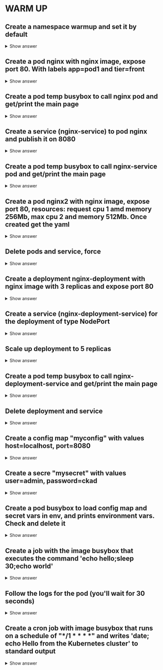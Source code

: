 # WARM UP

## Create a namespace warmup and set it by default

<details><summary>Show answer</summary>
<p>

`kubectl create ns warmup`

`kubectl config set-context --current --namespace=warmup`

</p>
</details>

## Create a pod nginx with nginx image, expose port 80. With labels app=pod1 and tier=front

<details><summary>Show answer</summary>
<p>

`kubectl run nginx --image=nginx --port=80 -l app=pod1 -l tier=front`

</p>
</details>

## Create a pod temp busybox to call nginx pod and get/print the main page

<details><summary>Show answer</summary>
<p>

`kubectl get po -o wide` -> Get the pod IP

`kubectl run busybox --image=busybox --rm -it -- /bin/sh -c 'wget -O- 10.239.0.31:80'`

</p>
</details>

## Create a service (nginx-service) to pod nginx and publish it on 8080

<details><summary>Show answer</summary>
<p>

`kubectl expose pod nginx --name=nginx-service --port=8080 --target-port=80`

</p>
</details>

## Create a pod temp busybox to call nginx-service pod and get/print the main page

<details><summary>Show answer</summary>
<p>

`kubectl run busybox --image=busybox --rm -it -- /bin/sh -c 'wget -O- nginx-service:8080'`

</p>
</details>

## Create a pod nginx2 with nginx image, expose port 80, resources: request cpu 1 amd memory 256Mb, max cpu 2 and memory 512Mb. Once created get the yaml

<details><summary>Show answer</summary>
<p>

`kubectl run  nginx2 --image=nginx --port=80 --dry-run=client -o yaml > pod.yaml`

Edit and add the resources `vi pod.yaml`:

```yaml
  containers:
  - image: nginx
    name: nginx2
    ports:
    - containerPort: 80
    resources:
      requests:
        cpu: 1
        memory: 256Mi
      limits:
        cpu: 2
        memory: 512Mi
```

`kubectl get po nginx2 -o yaml`

_Important: Add resourcer by argument in the run command is no longer available_
</p>
</details>

## Delete pods and service, force

<details><summary>Show answer</summary>
<p>

`kubectl delete pod nginx nginx2 --force`

</p>
</details>

## Create a deployment nginx-deployment with nginx image with 3 replicas and expose port 80

<details><summary>Show answer</summary>
<p>

In one command:

`kubectl create deploy nginx-deployment --image=nginx --replicas=3 --port=80`

Command + yaml file:

`kubectl create deployment nginx-deployment --image=nginx -o yaml --dry-run > dep.yaml`

`vim dep.yaml`

```yaml
apiVersion: apps/v1
kind: Deployment
metadata:
  labels:
    app: nginx-deployment
  name: nginx-deployment
spec:
  replicas: 3 # Change this
  selector:
    matchLabels:
      app: nginx-deployment
  template:
    metadata:
      labels:
        app: nginx-deployment
    spec:
      containers:
      - image: nginx
        name: nginx
        ports: # Add this
          - containerPort: 80
```

`kubectl create -f dep.yaml`

</p>
</details>

## Create a service (nginx-deployment-service) for the deployment of type NodePort

<details><summary>Show answer</summary>
<p>

`kubectl expose deployment nginx-deployment --name=nginx-deployment-service --type=NodePort`

</p>
</details>

## Scale up deployment to 5 replicas

<details><summary>Show answer</summary>
<p>

`kubectl scale deployment nginx-deployment --replicas=5`

</p>
</details>

## Create a pod temp busybox to call nginx-deployment-service and get/print the main page

<details><summary>Show answer</summary>
<p>

Internal DNS:

`kubectl run busybox --image=busybox --rm -it -- sh -c 'wget -O- http://nginx-deployment-service'`

External DNS:

`kubectl get svc` -> Get the port

`kubectl get nodes` -> Get the node name (worker)

`kubectl run busybox --image=busybox --rm -it -- /bin/sh -c 'wget -O- node10031-ckad-sandbox.jelastic.labs.gmv.com:30817'`

</p>
</details>

## Delete deployment and service

<details><summary>Show answer</summary>
<p>

`kubectl delete svc nginx-deployment-service`

`kubectl delete deployment nginx-deployment`

</p>
</details>

## Create a config map "myconfig" with values host=localhost, port=8080

<details><summary>Show answer</summary>
<p>

`kubectl create configmap myconfig --from-literal=host=localhost --from-literal=port=8080`

</p>
</details>

## Create a secre "mysecret" with values user=admin, password=ckad

<details><summary>Show answer</summary>
<p>

`kubectl create secret generic mysecret --from-literal=user=admin --from-literal=password=ckad`

</p>
</details>

## Create a pod busybox to load config map and secret vars in env, and prints environment vars. Check and delete it

<details><summary>Show answer</summary>
<p>

`kubectl run busybox --image=busybox --dry-run -o yaml -- env > podenv.yaml`

`vim podenv.yaml`

```yaml
apiVersion: v1
kind: Pod
metadata:
  labels:
    run: busybox
  name: busybox
spec:
  containers:
  - args:
    - env
    image: busybox
    name: busybox
    envFrom:
      - configMapRef:
          name: myconfig
      - secretRef:
          name: mysecret
  restartPolicy: Never
```

`kubectl create -f podenv.yaml`

`kubectl logs busybox`

</p>
</details>

## Create a job with the image busybox that executes the command 'echo hello;sleep 30;echo world'

<details><summary>Show answer</summary>
<p>

`kubectl create job busybox --image=busybox -- /bin/sh -c 'echo hello;sleep 30;echo world'`

</p>
</details>

## Follow the logs for the pod (you'll wait for 30 seconds)

<details><summary>Show answer</summary>
<p>

`kubectl logs busybox-xxxxx -f`

</p>
</details>

## Create a cron job with image busybox that runs on a schedule of "*/1 * * * *" and writes 'date; echo Hello from the Kubernetes cluster' to standard output

<details><summary>Show answer</summary>
<p>

`kubectl create cronjob cron --image=busybox --schedule="*/1 * * * *"  -- /bin/sh -c 'date; echo Hello from the Kubernetes cluster'`

</p>
</details>
